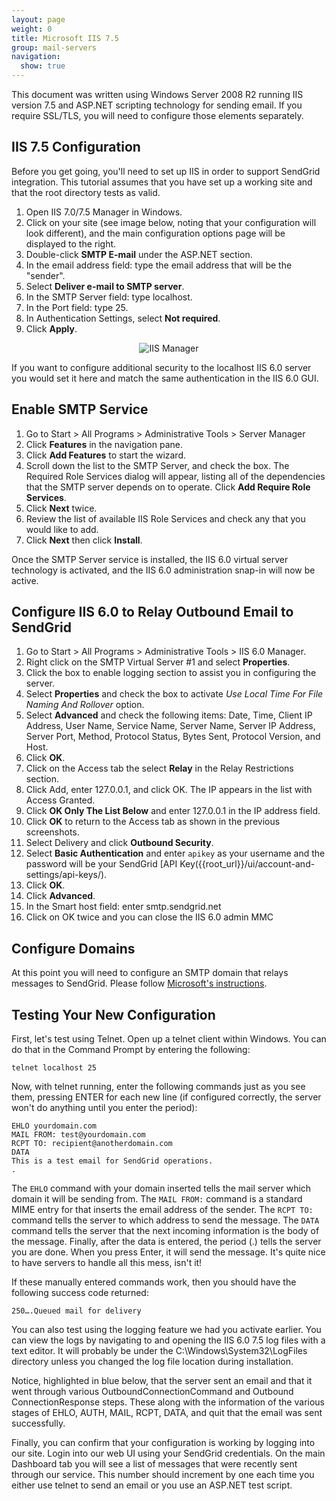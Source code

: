 ```yaml
---
layout: page
weight: 0
title: Microsoft IIS 7.5
group: mail-servers
navigation:
  show: true
---
```


<call-out>

This document was written using Windows Server 2008 R2 running IIS version 7.5 and ASP.NET scripting technology for sending email. If you require SSL/TLS, you will need to configure those elements separately.

</call-out>

## IIS 7.5 Configuration

Before you get going, you'll need to set up IIS in order to support SendGrid integration. This tutorial assumes that you have set up a working site and that the root directory tests as valid.

1. Open IIS 7.0/7.5 Manager in Windows.
2. Click on your site (see image below, noting that your configuration will look different), and the main configuration options page will be displayed to the right.
3. Double-click **SMTP E-mail** under the ASP.NET section.
4. In the email address field: type the email address that will be the "sender".
5. Select **Deliver e-mail to SMTP server**.
6. In the SMTP Server field: type localhost.
7. In the Port field: type 25.
8. In Authentication Settings, select **Not required**.
9. Click **Apply**.

<center>

![]({{root_url}}/images/iis_mgr_site.png "IIS Manager")

</center>

<call-out>

If you want to configure additional security to the localhost IIS 6.0 server you would set it here and match the same authentication in the IIS 6.0 GUI.

</call-out>

## Enable SMTP Service

1. Go to Start \> All Programs \> Administrative Tools \> Server Manager
2. Click **Features** in the navigation pane.
3. Click **Add Features** to start the wizard.
4. Scroll down the list to the SMTP Server, and check the box. The Required Role Services dialog will appear, listing all of the dependencies that the SMTP server depends on to operate. Click **Add Require Role Services**.
5. Click **Next** twice.
6. Review the list of available IIS Role Services and check any that you would like to add.
7. Click **Next** then click **Install**.

Once the SMTP Server service is installed, the IIS 6.0 virtual server technology is activated, and the IIS 6.0 administration snap-in will now be active.

## Configure IIS 6.0 to Relay Outbound Email to SendGrid

1. Go to Start \> All Programs \> Administrative Tools \> IIS 6.0 Manager.
2. Right click on the SMTP Virtual Server \#1 and select **Properties**.
3. Click the box to enable logging section to assist you in configuring the server.
4. Select **Properties** and check the box to activate *Use Local Time For File Naming And Rollover* option.
5. Select **Advanced** and check the following items: Date, Time, Client IP Address, User Name, Service Name, Server Name, Server IP Address, Server Port, Method, Protocol Status, Bytes Sent, Protocol Version, and Host.
6. Click **OK**.
7. Click on the Access tab the select **Relay** in the Relay Restrictions section.
8. Click Add, enter 127.0.0.1, and click OK. The IP appears in the list with Access Granted.
9. Click **OK Only The List Below** and enter 127.0.0.1 in the IP address field.
10. Click **OK** to return to the Access tab as shown in the previous screenshots.
11. Select Delivery and click **Outbound Security**.
12. Select **Basic Authentication** and enter `apikey` as your username and the password will be your SendGrid [API Key({{root_url}}/ui/account-and-settings/api-keys/).
13. Click **OK**.
14. Click **Advanced**.
15. In the Smart host field: enter smtp.sendgrid.net
16. Click on OK twice and you can close the IIS 6.0 admin MMC

## Configure Domains

At this point you will need to configure an SMTP domain that relays messages to SendGrid. Please follow [Microsoft's instructions](https://support.microsoft.com/en-us/help/230235/xcon-how-to-configure-the-iis-smtp-service-to-relay-smtp-mail).

## Testing Your New Configuration

First, let's test using Telnet. Open up a telnet client within Windows. You can do that in the Command Prompt by entering the following:

```
telnet localhost 25
```

Now, with telnet running, enter the following commands just as you see them, pressing ENTER for each new line (if configured correctly, the server won't do anything until you enter the period):

```
EHLO yourdomain.com
MAIL FROM: test@yourdomain.com
RCPT TO: recipient@anotherdomain.com
DATA
This is a test email for SendGrid operations.
.
```

The `EHLO` command with your domain inserted tells the mail server which domain it will be sending from. The `MAIL FROM:` command is a standard MIME entry for that inserts the email address of the sender. The `RCPT TO:` command tells the server to which address to send the message. The `DATA` command tells the server that the next incoming information is the body of the message. Finally, after the data is entered, the period (.) tells the server you are done. When you press Enter, it will send the message. It's quite nice to have servers to handle all this mess, isn't it!

If these manually entered commands work, then you should have the following success code returned:

```250….Queued mail for delivery```

You can also test using the logging feature we had you activate earlier. You can view the logs by navigating to and opening the IIS 6.0 7.5 log files with a text editor. It will probably be under the C:\\Windows\\System32\\LogFiles directory unless you changed the log file location during installation.

Notice, highlighted in blue below, that the server sent an email and that it went through various OutboundConnectionCommand and Outbound ConnectionResponse steps. These along with the information of the various stages of EHLO, AUTH, MAIL, RCPT, DATA, and quit that the email was sent successfully.

Finally, you can confirm that your configuration is working by logging into our site. Login into our web UI using your SendGrid credentials. On the main Dashboard tab you will see a list of messages that were recently sent through our service. This number should increment by one each time you either use telnet to send an email or you use an ASP.NET test script.
